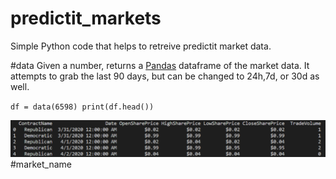 # predictit_markets
Simple Python code that helps to retreive predictit market data. 

#data
Given a number, returns a [Pandas](https://pandas.pydata.org/docs/) dataframe of the market data. It attempts to grab the last 90 days, but can be changed to 24h,7d, or 30d as well.

`df = data(6598)
print(df.head())`

![alt text](images\output_example.PNG "Output Example")
#market_name